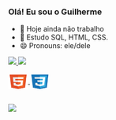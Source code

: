 ### Olá! Eu sou o Guilherme

- 🔭 Hoje ainda não trabalho
- 🌱 Estudo SQL, HTML, CSS.
- 😄 Pronouns: ele/dele

<div>
  <a href="https://github.com/GuilhermeDamelio">
  <img height="180em" src="https://github-readme-stats.vercel.app/api?username=GuilhermeDamelio&show_icons=true&theme=dark&include_all_commits=true&count_private=true"/>
  <img height="180em" src="https://github-readme-stats.vercel.app/api/top-langs/?username=GuilhermeDamelio&layout=compact&langs_count=7&theme=dark"/>
</div>
  
  <div style="display: inline_block"><br>
  <img align="center" alt="Rafa-HTML" height="30" width="40" src="https://raw.githubusercontent.com/devicons/devicon/master/icons/html5/html5-original.svg">
  <img align="center" alt="Rafa-CSS" height="30" width="40" src="https://raw.githubusercontent.com/devicons/devicon/master/icons/css3/css3-original.svg">
</div>
  
  ##
  
  <div> <a href = "mailto:guida.toledo@gmail.com"><img src="https://img.shields.io/badge/Gmail-D14836?style=for-the-badge&logo=gmail&logoColor=white"target="_blank"></a></div>
